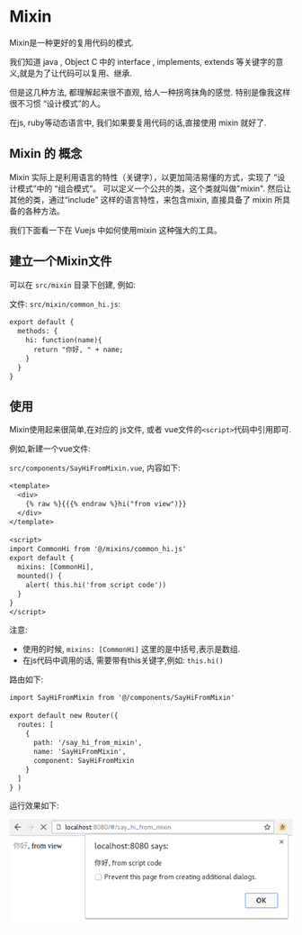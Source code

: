 # Mixin

Mixin是一种更好的复用代码的模式.

我们知道 java , Object C 中的 interface , implements,  extends 等关键字的意义,就是为了让代码可以复用、继承.

但是这几种方法, 都理解起来很不直观, 给人一种拐弯抹角的感觉. 特别是像我这样很不习惯 “设计模式”的人。 

在js, ruby等动态语言中, 我们如果要复用代码的话,直接使用 mixin 就好了.

## Mixin 的 概念

Mixin 实际上是利用语言的特性（关键字），以更加简洁易懂的方式，实现了 “设计模式”中的 “组合模式”。 可以定义一个公共的类，这个类就叫做"mixin". 
然后让其他的类，通过“include” 这样的语言特性，来包含mixin, 直接具备了 mixin 所具备的各种方法。

我们下面看一下在 Vuejs 中如何使用mixin 这种强大的工具。

## 建立一个Mixin文件

可以在 `src/mixin` 目录下创建, 例如:

文件:  `src/mixin/common_hi.js`:

```
export default {
  methods: {
    hi: function(name){
      return "你好, " + name;
    }
  }
}
```

## 使用 

Mixin使用起来很简单,在对应的 js文件, 或者 vue文件的`<script>`代码中引用即可.

例如,新建一个vue文件:

`src/components/SayHiFromMixin.vue`, 内容如下:

```
<template>
  <div>
    {% raw %}{{{% endraw %}hi("from view")}}
  </div>
</template>

<script>
import CommonHi from '@/mixins/common_hi.js'
export default {
  mixins: [CommonHi],
  mounted() {
    alert( this.hi('from script code'))
  }
}
</script>
```

注意:

- 使用的时候, `mixins: [CommonHi]` 这里的是中括号,表示是数组.
- 在js代码中调用的话, 需要带有this关键字,例如: `this.hi()`

路由如下:

```
import SayHiFromMixin from '@/components/SayHiFromMixin'

export default new Router({
  routes: [
    {
      path: '/say_hi_from_mixin',
      name: 'SayHiFromMixin',
      component: SayHiFromMixin
    }
  ]
} )

```

运行效果如下:

![mixin的效果](./images/vue_mixin.png)

